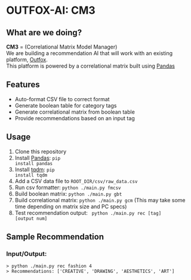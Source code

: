 # OUTFOX-AI: CM3 

## What are we doing?
**CM3** = (Correlational Matrix Model Manager)  
We are building a recommendation AI that will work with an existing platform, [Outfox](https://github.com/briangormanly/outfox).  
This platform is powered by a correlational matrix built using [Pandas](https://pandas.pydata.org/)  

## Features
- Auto-format CSV file to correct format
- Generate boolean table for category tags
- Generate correlational matrix from boolean table
- Provide recommendations based on an input tag

## Usage
1. Clone this repository
2. Install [Pandas](https://pandas.pydata.org/): <code>pip install pandas</code>
3. Install [tqdm](https://github.com/tqdm/tqdm): <code>pip install tqdm</code>
4. Add a CSV data file to <code>ROOT_DIR/csv/raw_data.csv</code>
5. Run csv formatter: <code>python ./main.py fmcsv</code>
6. Build boolean matrix: <code>python ./main.py gbt</code>
7. Build correlational matrix: <code>python ./main.py gcm</code> (This may take some time depending on matrix size and PC specs)
8. Test recommendation output: <code> python ./main.py rec [tag] [output num]</code>

## Sample Recommendation
### Input/Output:
```
> python ./main.py rec fashion 4
> Recommendations: ['CREATIVE', 'DRAWING', 'AESTHETICS', 'ART']
```
